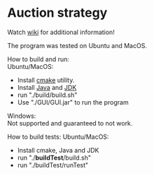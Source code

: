 # Auction strategy

Watch [wiki](https://github.com/123a6bcw/auctionstrategy/wiki) for additional information!

The program was tested on Ubuntu and MacOS.

How to build and run:  
Ubuntu/MacOS:  
* Install [cmake](https://cmake.org/download/) utility.
* Install [Java](https://www.java.com/ru/download/mac_download.jsp) and [JDK](https://www.oracle.com/technetwork/java/javase/downloads/index.html)
* run "./build/build.sh"    
* Use "./GUI/GUI.jar" to run the program  

Windows:  
Not supported and guaranteed to not work.  

How to build tests:
Ubuntu/MacOS:
* Install cmake, Java and JDK
* run "./**buildTest**/build.sh"
* run "./buildTest/runTest"
